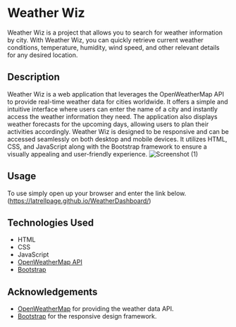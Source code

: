 # Weather Wiz

Weather Wiz is a project that allows you to search for weather information by city. With Weather Wiz, you can quickly retrieve current weather conditions, temperature, humidity, wind speed, and other relevant details for any desired location.

## Description

Weather Wiz is a web application that leverages the OpenWeatherMap API to provide real-time weather data for cities worldwide. It offers a simple and intuitive interface where users can enter the name of a city and instantly access the weather information they need. The application also displays weather forecasts for the upcoming days, allowing users to plan their activities accordingly. Weather Wiz is designed to be responsive and can be accessed seamlessly on both desktop and mobile devices. It utilizes HTML, CSS, and JavaScript along with the Bootstrap framework to ensure a visually appealing and user-friendly experience.
![Screenshot (1)](https://github.com/LatrellPage/WeatherDashboard/assets/127454292/a9c4078e-7638-4945-9a17-a1064967b4ac)



## Usage 
To use simply open up your browser and enter the link below.
(https://latrellpage.github.io/WeatherDashboard/)
## Technologies Used

- HTML
- CSS
- JavaScript
- [OpenWeatherMap API](https://openweathermap.org/)
- [Bootstrap](https://getbootstrap.com/)

## Acknowledgements

- [OpenWeatherMap](https://openweathermap.org/) for providing the weather data API.
- [Bootstrap](https://getbootstrap.com/) for the responsive design framework.
